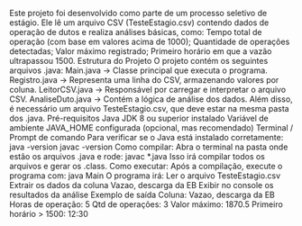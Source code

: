 Este projeto foi desenvolvido como parte de um processo seletivo de estágio. Ele lê um arquivo CSV (TesteEstagio.csv) contendo dados de operação de dutos e realiza análises básicas, como: Tempo total de operação (com base em valores acima de 1000); Quantidade de operações detectadas; Valor máximo registrado; Primeiro horário em que a vazão ultrapassou 1500. Estrutura do Projeto O projeto contém os seguintes arquivos .java: Main.java → Classe principal que executa o programa. Registro.java → Representa uma linha do CSV, armazenando valores por coluna. LeitorCSV.java → Responsável por carregar e interpretar o arquivo CSV. AnaliseDuto.java → Contém a lógica de análise dos dados. Além disso, é necessário um arquivo TesteEstagio.csv, que deve estar na mesma pasta dos .java. Pré-requisitos Java JDK 8 ou superior instalado Variável de ambiente JAVA_HOME configurada (opcional, mas recomendado) Terminal / Prompt de comando Para verificar se o Java está instalado corretamente: java -version javac -version Como compilar: Abra o terminal na pasta onde estão os arquivos .java e rode: javac *.java Isso irá compilar todos os arquivos e gerar os .class. Como executar: Após a compilação, execute o programa com: java Main O programa irá: Ler o arquivo TesteEstagio.csv Extrair os dados da coluna Vazao, descarga da EB Exibir no console os resultados da análise Exemplo de saída Coluna: Vazao, descarga da EB Horas de operação: 5 Qtd de operações: 3 Valor máximo: 1870.5 Primeiro horário > 1500: 12:30
